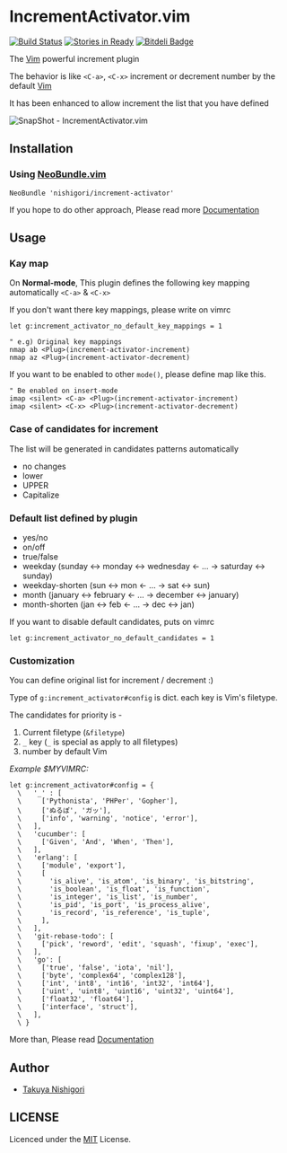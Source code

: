 # IncrementActivator.vim

[![Build Status](https://travis-ci.org/nishigori/increment-activator.png?branch=master)](https://travis-ci.org/nishigori/increment-activator)
[![Stories in Ready](http://badge.waffle.io/nishigori/increment-activator.png)](http://waffle.io/nishigori/increment-activator)
[![Bitdeli Badge](https://d2weczhvl823v0.cloudfront.net/nishigori/increment-activator/trend.png)](https://bitdeli.com/free "Bitdeli Badge")

The [Vim] powerful increment plugin

The behavior is like `<C-a>`, `<C-x>` increment or decrement number by the default [Vim][]

It has been enhanced to allow increment the list that you have defined

![SnapShot - IncrementActivator.vim](https://dl.dropboxusercontent.com/u/26664139/vim/snapshot_IncrementActivator.gif)

[Vim]: http://vim.org/

## Installation

### Using [NeoBundle.vim](https://github.com/Shougo/neobundle.vim)

```viml
NeoBundle 'nishigori/increment-activator'
```

If you hope to do other approach, Please read more [Documentation](doc/vim-increment-activator.txt)

## Usage

### Kay map

On **Normal-mode**, This plugin defines the following key mapping automatically `<C-a>` & `<C-x>`

If you don't want there key mappings, please write on vimrc

```viml
let g:increment_activator_no_default_key_mappings = 1

" e.g) Original key mappings
nmap ab <Plug>(increment-activator-increment)
nmap az <Plug>(increment-activator-decrement)
```

If you want to be enabled to other `mode()`, please define map like this.

```viml
" Be enabled on insert-mode
imap <silent> <C-a> <Plug>(increment-activator-increment)
imap <silent> <C-x> <Plug>(increment-activator-decrement)
```

### Case of candidates for increment

The list will be generated in candidates patterns automatically

* no changes
* lower
* UPPER
* Capitalize

### Default list defined by plugin

* yes/no
* on/off
* true/false
* weekday (sunday <-> monday <-> wednesday <- ... -> saturday <-> sunday)
* weekday-shorten (sun <-> mon <- ... -> sat <-> sun)
* month (january <-> february <- ... -> december <-> january)
* month-shorten (jan <-> feb <- ... -> dec <-> jan)

If you want to disable default candidates, puts on vimrc

```viml
let g:increment_activator_no_default_candidates = 1
```

### Customization

You can define original list for increment / decrement :)

Type of `g:increment_activator#config` is dict. each key is Vim's filetype.

The candidates for priority is -

1. Current filetype (`&filetype`)
2. `_` key (`_` is special as apply to all filetypes)
3. number by default Vim

*Example $MYVIMRC:*

```viml
let g:increment_activator#config = {
  \   '_' : [
  \     ['Pythonista', 'PHPer', 'Gopher'],
  \     ['ぬるぽ', 'ガッ'],
  \     ['info', 'warning', 'notice', 'error'],
  \   ],
  \   'cucumber': [
  \     ['Given', 'And', 'When', 'Then'],
  \   ],
  \   'erlang': [
  \     ['module', 'export'],
  \     [
  \       'is_alive', 'is_atom', 'is_binary', 'is_bitstring',
  \       'is_boolean', 'is_float', 'is_function',
  \       'is_integer', 'is_list', 'is_number',
  \       'is_pid', 'is_port', 'is_process_alive',
  \       'is_record', 'is_reference', 'is_tuple',
  \     ],
  \   ],
  \   'git-rebase-todo': [
  \     ['pick', 'reword', 'edit', 'squash', 'fixup', 'exec'],
  \   ],
  \   'go': [
  \     ['true', 'false', 'iota', 'nil'],
  \     ['byte', 'complex64', 'complex128'],
  \     ['int', 'int8', 'int16', 'int32', 'int64'],
  \     ['uint', 'uint8', 'uint16', 'uint32', 'uint64'],
  \     ['float32', 'float64'],
  \     ['interface', 'struct'],
  \   ],
  \ }
```

More than, Please read [Documentation](doc/vim-increment-activator.txt)

## Author

* [Takuya Nishigori](http://github.com/nishigori)

## LICENSE

Licenced under the [MIT](http://opensource.org/licenses/MIT) License.
